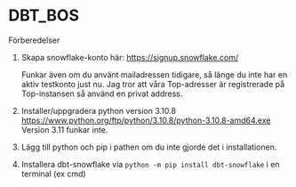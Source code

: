 # DBT_BOS

Förberedelser

1. Skapa snowflake-konto här: https://signup.snowflake.com/

    Funkar även om du använt mailadressen tidigare, så länge du inte har en aktiv testkonto just nu. Jag tror att våra Top-adresser är registrerade på Top-instansen så använd en privat address.
2. Installer/uppgradera python version 3.10.8 https://www.python.org/ftp/python/3.10.8/python-3.10.8-amd64.exe 
Version 3.11 funkar inte. 
3. Lägg till python och pip i pathen om du inte gjorde det i installationen.
4. Installera dbt-snowflake via `python -m pip install dbt-snowflake` i en terminal (ex cmd)
